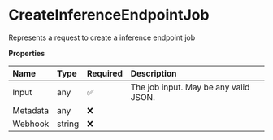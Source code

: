 # CreateInferenceEndpointJob

Represents a request to create a inference endpoint job

**Properties**

| Name     | Type   | Required | Description                           |
| :------- | :----- | :------- | :------------------------------------ |
| Input    | any    | ✅       | The job input. May be any valid JSON. |
| Metadata | any    | ❌       |                                       |
| Webhook  | string | ❌       |                                       |
